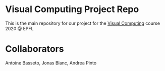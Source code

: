 # Visual Computing Project Repo

This is the main repository for our project for the [Visual Computing](https://edu.epfl.ch/coursebook/en/introduction-to-visual-computing-CS-211) course 2020 @ EPFL

# Collaborators

Antoine Basseto, Jonas Blanc, Andrea Pinto
